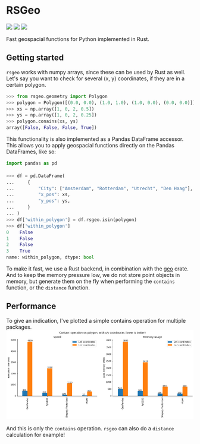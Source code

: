 # RSGeo
![](https://github.com/YuRiTan/rsgeo/workflows/Build%20and%20test/badge.svg)
![](https://codecov.io/gh/YuRiTan/rsgeo/branch/main/graph/badge.svg?token=XPOB7NYCNL)
![](https://img.shields.io/badge/license-MIT-blue.svg)

Fast geospacial functions for Python implemented in Rust.

## Getting started
`rsgeo` works with numpy arrays, since these can be used by Rust as well. Let's say you want
to check for several (x, y) coordinates, if they are in a certain polygon.

```python
>>> from rsgeo.geometry import Polygon
>>> polygon = Polygon([(0.0, 0.0), (1.0, 1.0), (1.0, 0.0), (0.0, 0.0)])
>>> xs = np.array([1, 0, 2, 0.5])
>>> ys = np.array([1, 0, 2, 0.25])
>>> polygon.conains(xs, ys)
array([False, False, False, True])
```

This functionality is also implemented as a Pandas DataFrame accessor. This allows you to apply geospacial functions
directly on the Pandas DataFrames, like so:

```python
import pandas as pd

>>> df = pd.DataFrame(
...     {
...         "City": ["Amsterdam", "Rotterdam", "Utrecht", "Den Haag"],
...         "x_pos": xs,
...         "y_pos": ys,
...     }
... )
>>> df['within_polygon'] = df.rsgeo.isin(polygon)
>>> df['within_polygon']
0    False
1    False
2    False
3    True
name: within_polygon, dtype: bool
```

To make it fast, we use a Rust backend, in combination with the [geo](https://docs.rs/geo/0.15.0/geo/) crate.
And to keep the memory pressure low, we do not store point objects in memory, but generate them on the fly when 
performing the `contains` function, or the `distance` function.

## Performance
To give an indication, I've plotted a simple contains operation for multiple packages. 
![](rsgeo-py/notebooks/benchmark.png)

And this is only the `contains` operation. `rsgeo` can also do a `distance` calculation for example!

